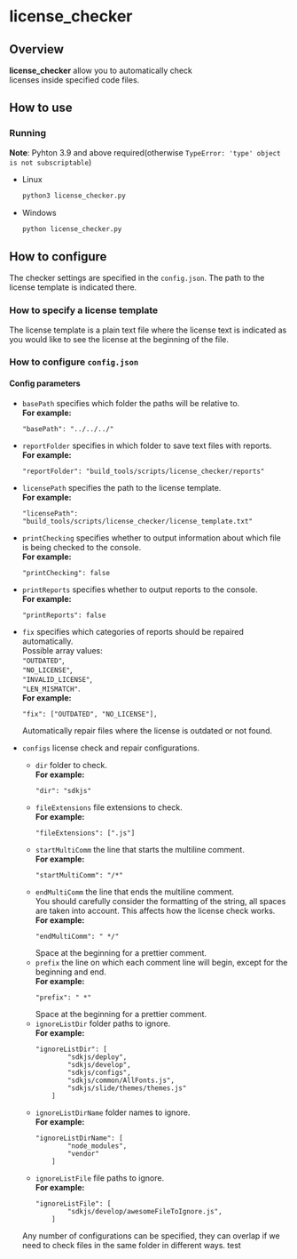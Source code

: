 # license_checker

## Overview

**license_checker** allow you to automatically check\
licenses inside specified code files.

## How to use

### Running

**Note**: Pyhton 3.9 and above required(otherwise `TypeError: 'type' object is not subscriptable`)

* Linux

    ```bash
    python3 license_checker.py
    ```

* Windows

    ```bash
    python license_checker.py
    ```

## How to configure
The checker settings are specified in the `config.json`.
The path to the license template is indicated there.

### How to specify a license template
The license template is a plain text file where the license text is indicated as you would like to see the license at the beginning of the file.

### How to configure `config.json`
#### Сonfig parameters

* `basePath` specifies which folder the paths will be relative to.\
**For example:**

    ```
    "basePath": "../../../"
    ```

* `reportFolder` specifies in which folder to save text files with reports.\
**For example:**

    ```
    "reportFolder": "build_tools/scripts/license_checker/reports"
    ```

* `licensePath` specifies the path to the license template.\
**For example:**

    ```
    "licensePath": "build_tools/scripts/license_checker/license_template.txt"
    ```

* `printChecking` specifies whether to output information about which file is being checked to the console.\
**For example:**

    ```
    "printChecking": false
    ```

* `printReports` specifies whether to output reports to the console.\
**For example:**

    ```
    "printReports": false
    ```

* `fix` specifies which categories of reports should be repaired automatically.\
Possible array values:\
`"OUTDATED"`,\
`"NO_LICENSE"`,\
`"INVALID_LICENSE"`,\
 `"LEN_MISMATCH"`.\
**For example:**
    ```
    "fix": ["OUTDATED", "NO_LICENSE"],
    ```
    Automatically repair files where the license is outdated or not found.
* `configs` license check and repair configurations.
    * `dir` folder to check.\
    **For example:**
        ```
        "dir": "sdkjs"
        ```
    * `fileExtensions` file extensions to check.\
    **For example:**
        ```
        "fileExtensions": [".js"]
        ```
    * `startMultiComm` the line that starts the multiline comment.\
    **For example:**
        ```
        "startMultiComm": "/*"
        ```
    * `endMultiComm` the line that ends the multiline comment.\
    You should carefully consider the formatting of the string, all spaces are taken into account. This affects how the license check works.\
    **For example:**
        ```
        "endMultiComm": " */"
        ```
        Space at the beginning for a prettier comment.
    * `prefix` the line on which each comment line will begin, except for the beginning and end.\
    **For example:**
        ```
        "prefix": " *"
        ```
        Space at the beginning for a prettier comment.
    * `ignoreListDir` folder paths to ignore.\
    **For example:**
        ```
        "ignoreListDir": [
				"sdkjs/deploy",
				"sdkjs/develop",
				"sdkjs/configs",
				"sdkjs/common/AllFonts.js",
				"sdkjs/slide/themes/themes.js"
			]
        ```
    * `ignoreListDirName` folder names to ignore.\
    **For example:**
        ```
        "ignoreListDirName": [
				"node_modules",
				"vendor"
			]
        ```
    * `ignoreListFile` file paths to ignore.\
    **For example:**
        ```
        "ignoreListFile": [
				"sdkjs/develop/awesomeFileToIgnore.js",
			]
        ```
    Any number of configurations can be specified, they can overlap if we need to check files in the same folder in different ways.
    test
